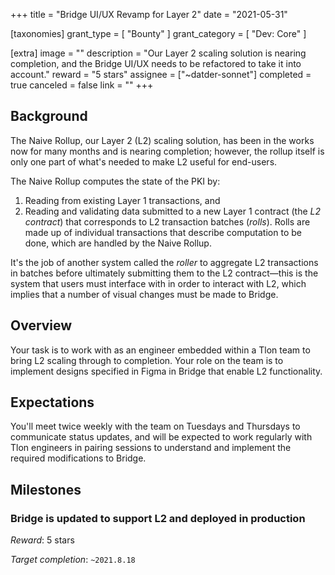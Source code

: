 +++
title = "Bridge UI/UX Revamp for Layer 2"
date = "2021-05-31"

[taxonomies]
grant_type = [ "Bounty" ]
grant_category = [ "Dev: Core" ]

[extra]
image = ""
description = "Our Layer 2 scaling solution is nearing completion, and the Bridge UI/UX needs to be refactored to take it into account."
reward = "5 stars"
assignee = ["~datder-sonnet"]
completed = true
canceled = false
link = ""
+++

## Background

The Naive Rollup, our Layer 2 (L2) scaling solution, has been in the works now for
many months and is nearing completion; however, the rollup itself is only one
part of what's needed to make L2 useful for end-users.

The Naive Rollup computes the state of the PKI by:

1. Reading from existing Layer 1 transactions, and
2. Reading and validating data submitted to a new Layer 1 contract (the _L2
   contract_) that corresponds to L2 transaction batches (_rolls_). Rolls are
   made up of individual transactions that describe computation to be done,
   which are handled by the Naive Rollup.

It's the job of another system called the _roller_ to aggregate L2 transactions
in batches before ultimately submitting them to the L2 contract&mdash;this is
the system that users must interface with in order to interact with L2, which
implies that a number of visual changes must be made to Bridge.

## Overview

Your task is to work with as an engineer embedded within a Tlon team to bring L2
scaling through to completion. Your role on the team is to implement designs
specified in Figma in Bridge that enable L2 functionality.

## Expectations

You'll meet twice weekly with the team on Tuesdays and Thursdays to communicate
status updates, and will be expected to work regularly with Tlon engineers in
pairing sessions to understand and implement the required modifications to
Bridge.

## Milestones

### Bridge is updated to support L2 and deployed in production

_Reward_: 5 stars

_Target completion_: `~2021.8.18`
